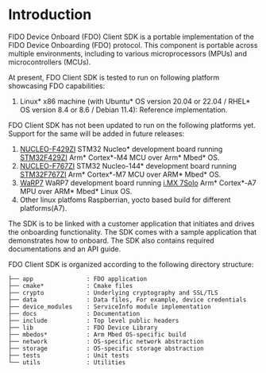 
# Introduction
FIDO Device Onboard (FDO) Client SDK is a portable implementation of the FIDO Device Onboarding (FDO) protocol. This component is portable across multiple environments, including to various microprocessors (MPUs) and microcontrollers (MCUs).

At present, FDO Client SDK is tested to run on following platform showcasing FDO capabilities:

1. Linux* x86 machine (with Ubuntu* OS version 20.04 or 22.04 / RHEL* OS version 8.4 or 8.6 / Debian 11.4): Reference implementation.

FDO Client SDK has not been updated to run on the following platforms yet. Support for the same will be added in future releases:
1. [NUCLEO-F429ZI](https://www.st.com/en/evaluation-tools/nucleo-f429zi.html) STM32 Nucleo* development board running [STM32F429ZI](https://os.mbed.com/platforms/ST-Nucleo-F429ZI/) Arm* Cortex*-M4 MCU over Arm* Mbed* OS.
2. [NUCLEO-F767ZI](https://www.st.com/en/evaluation-tools/nucleo-f767zi.html) STM32 Nucleo-144* development board running [STM32F767ZI](https://os.mbed.com/platforms/ST-Nucleo-F767ZI/) Arm* Cortex*-M7 MCU over ARM* Mbed* OS.
3. [WaRP7]( https://www.nxp.com/files-static/nxp/brochure/WARP7-FLYER-V2.pdf) WaRP7 development board running [i.MX 7Solo](https://www.nxp.com/products/processors-and-microcontrollers/arm-based-processors-and-mcus/i.mx-applications-processors/i.mx-7-processors/i.mx-7solo-processors-heterogeneous-processing-with-arm-cortex-a7-and-cortex-m4-cores:i.MX7S) Arm* Cortex*-A7 MPU over ARM* Mbed* Linux OS.
4. Other linux platfoms Raspberrian, yocto based build for different platforms(A7).

The SDK is to be linked with a customer application that initiates and drives the onboarding functionality. The SDK comes with a sample application that demonstrates how to onboard. The SDK also contains required documentations and an API guide.

FDO Client SDK is organized according to the following directory structure:

	├── app               : FDO application
	├── cmake*            : Cmake files
	├── crypto            : Underlying cryptography and SSL/TLS 
	├── data              : Data files, For example, device credentials
	├── device_modules    : ServiceInfo module implementation
	├── docs              : Documentation
	├── include           : Top level public headers
	├── lib               : FDO Device Library
	├── mbedos*           : Arm Mbed OS-specific build
	├── network           : OS-specific network abstraction
	├── storage           : OS-specific storage abstraction
	├── tests             : Unit tests
	└── utils             : Utilities
